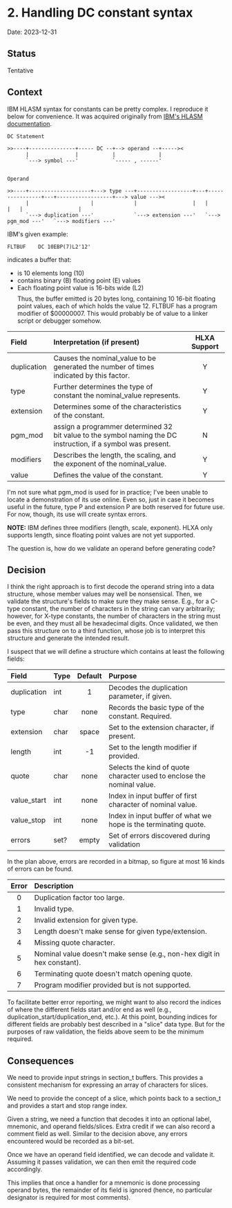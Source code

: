 # 2. Handling DC constant syntax

Date: 2023-12-31

## Status

Tentative

## Context

IBM HLASM syntax for constants can be pretty complex.  I reproduce it below for convenience.  It was acquired originally from [IBM's HLASM documentation](https://www.ibm.com/docs/en/zos/2.1.0?topic=statements-dc-instruction#dc).

    DC Statement

    >>----+---------------+----- DC --+--> operand --+-----><
          |               |           |              |
          `---> symbol ---'           `----- , ------'


    Operand

    >>----+--------------------+---> type ---+------------------+---+----------------+---+------------------+---> value ---><
          |                    |             |                  |   |                |   |                  |
          `---> duplication ---'             `---> extension ---'   `---> pgm_mod ---'   `---> modifiers ---'

IBM's given example:

    FLTBUF    DC 10EBP(7)L2'12'

indicates a buffer that:
- is 10 elements long (10)
- contains binary (B) floating point (E) values
- Each floating point value is 16-bits wide (L2)
$$$$$$$$$$$$
Thus, the buffer emitted is 20 bytes long, containing 10 16-bit floating point values, each of which holds the value 12.
FLTBUF has a program modifier of \$00000007.  This would probably be of value to a linker script or debugger somehow.

| Field       | Interpretation (if present)                                                                                   | HLXA Support |
|:------------|:--------------------------------------------------------------------------------------------------------------|:------------:|
| duplication | Causes the nominal_value to be generated the number of times indicated by this factor.                        | Y            |
| type        | Further determines the type of constant the nominal_value represents.                                         | Y            |
| extension   | Determines some of the characteristics of the constant.                                                       | Y            |
| pgm_mod     | assign a programmer determined 32 bit value to the symbol naming the DC instruction, if a symbol was present. | N            |
| modifiers   | Describes the length, the scaling, and the exponent of the nominal_value.                                     | Y            |
| value       | Defines the value of the constant.                                                                            | Y            |

I'm not sure what pgm_mod is used for in practice; I've been unable to locate a demonstration of its use online.
Even so, just in case it becomes useful in the future, type P and extension P are both reserved for future use.
For now, though, its use will create syntax errors.

**NOTE:** IBM defines three modifiers (length, scale, exponent).  HLXA only supports length, since floating point values are not yet supported.

The question is, how do we validate an operand before generating code?

## Decision

I think the right approach is to first decode the operand string into a data structure, whose member values may well be nonsensical.
Then, we validate the structure's fields to make sure they make sense.
E.g., for a C-type constant, the number of characters in the string can vary arbitrarily; however,
for X-type constants, the number of characters in the string must be even, and they must all be hexadecimal digits.
Once validated, we then pass this structure on to a third function, whose job is to interpret this structure and generate the intended result.

I suspect that we will define a structure which contains at least the following fields:

| Field       | Type | Default | Purpose                                                                |
|:------------|:-----|:-------:|:-----------------------------------------------------------------------|
| duplication | int  | 1       | Decodes the duplication parameter, if given.                           |
| type        | char | none    | Records the basic type of the constant.  Required.                     |
| extension   | char | space   | Set to the extension character, if present.                            |
| length      | int  | -1      | Set to the length modifier if provided.                                |
| quote       | char | none    | Selects the kind of quote character used to enclose the nominal value. |
| value_start | int  | none    | Index in input buffer of first character of nominal value.             |
| value_stop  | int  | none    | Index in input buffer of what we hope is the terminating quote.        |
| errors      | set? | empty   | Set of errors discovered during validation                             |

In the plan above, errors are recorded in a bitmap, so figure at most 16 kinds of errors can be found.

| Error | Description                                                             |
|:-----:|:------------------------------------------------------------------------|
| 0     | Duplication factor too large.                                           |
| 1     | Invalid type.                                                           |
| 2     | Invalid extension for given type.                                       |
| 3     | Length doesn't make sense for given type/extension.                     |
| 4     | Missing quote character.                                                |
| 5     | Nominal value doesn't make sense (e.g., non-hex digit in hex constant). |
| 6     | Terminating quote doesn't match opening quote.                          |
| 7     | Program modifier provided but is not supported.                         |

To facilitate better error reporting, we might want to also record the indices of where the different fields start and/or end as well (e.g., duplication_start/duplication_end, etc.).
At this point, bounding indices for different fields are probably best described in a "slice" data type.
But for the purposes of raw validation, the fields above seem to be the minimum required.

## Consequences

We need to provide input strings in section_t buffers.  This provides a consistent mechanism for expressing an array of characters for slices.

We need to provide the concept of a slice, which points back to a section_t and provides a start and stop range index.

Given a string, we need a function that decodes it into an optional label, mnemonic, and operand fields/slices.  Extra credit if we can also record a comment field as well.
Similar to the decision above, any errors encountered would be recorded as a bit-set.

Once we have an operand field identified, we can decode and validate it.  Assuming it passes validation, we can then emit the required code accordingly.

This implies that once a handler for a mnemonic is done processing operand bytes, the remainder of its field is ignored (hence, no particular designator is required for most comments).

